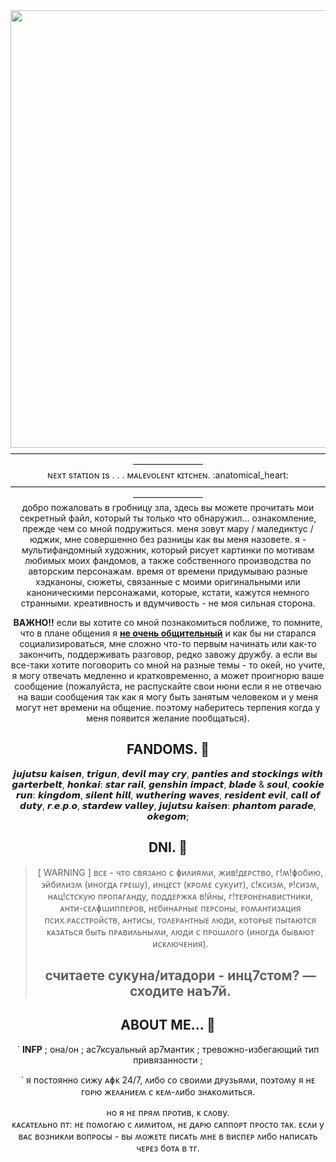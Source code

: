 <div id="header" align="center">
  <img src="https://media1.giphy.com/media/v1.Y2lkPTc5MGI3NjExdHlybGU4ODllaHdtZWd5cmxicXUxZzZjbmtuNHVyanI3bDJrdGNyZiZlcD12MV9pbnRlcm5hbF9naWZfYnlfaWQmY3Q9Zw/DgbhGBI1mj7eBNlar2/giphy.gif" width="700"/>
</div>

<div id="header" align="center">
————————————————————————————————————————————
<div id="header" align="center">
ɴᴇxᴛ sᴛᴀᴛɪᴏɴ ɪs . . . ᴍᴀʟᴇᴠᴏʟᴇɴᴛ ᴋɪᴛᴄʜᴇɴ. :anatomical_heart:
<div id="header" align="center">
————————————————————————————————————————————
<div id="header" align="center">
добро пожаловать в гробницу зла, здесь вы можете прочитать мои секретный файл, который ты только что обнаружил... ознакомление, прежде чем со мной подружиться. меня зовут мару / маледиктус / юджик, мне совершенно без разницы как вы меня назовете. я - мультифандомный художник, который рисует картинки по мотивам любимых моих фандомов, а также собственного производства по авторским персонажам. время от времени придумываю разные хэдканоны, сюжеты, связанные с моими оригинальными или каноническими персонажами, которые, кстати, кажутся немного странными. креативность и вдумчивость - не моя сильная сторона.


**ВАЖНО!!** если вы хотите со мной познакомиться поближе, то помните, что в плане общения я **<ins>не очень общительный</ins>** и как бы ни старался социализироваться, мне сложно что-то первым начинать или как-то закончить, поддерживать разговор, редко завожу дружбу. а если вы все-таки хотите поговорить со мной на разные темы - то окей, но учите, я могу отвечать медленно и кратковременно, а может проигнорю ваше сообщение (пожалуйста, не распускайте свои нюни если я не отвечаю на ваши сообщения так как я могу быть занятым человеком и у меня могут нет времени на общение. поэтому наберитесь терпения когда у меня появится желание пообщаться).

## FANDOMS. :black_heart:
𝙟𝙪𝙟𝙪𝙩𝙨𝙪 𝙠𝙖𝙞𝙨𝙚𝙣, 𝙩𝙧𝙞𝙜𝙪𝙣, 𝙙𝙚𝙫𝙞𝙡 𝙢𝙖𝙮 𝙘𝙧𝙮, 𝙥𝙖𝙣𝙩𝙞𝙚𝙨 𝙖𝙣𝙙 𝙨𝙩𝙤𝙘𝙠𝙞𝙣𝙜𝙨 𝙬𝙞𝙩𝙝 𝙜𝙖𝙧𝙩𝙚𝙧𝙗𝙚𝙡𝙩, 𝙝𝙤𝙣𝙠𝙖𝙞: 𝙨𝙩𝙖𝙧 𝙧𝙖𝙞𝙡, 𝙜𝙚𝙣𝙨𝙝𝙞𝙣 𝙞𝙢𝙥𝙖𝙘𝙩, 𝙗𝙡𝙖𝙙𝙚 & 𝙨𝙤𝙪𝙡, 𝙘𝙤𝙤𝙠𝙞𝙚 𝙧𝙪𝙣: 𝙠𝙞𝙣𝙜𝙙𝙤𝙢, 𝙨𝙞𝙡𝙚𝙣𝙩 𝙝𝙞𝙡𝙡, 𝙬𝙪𝙩𝙝𝙚𝙧𝙞𝙣𝙜 𝙬𝙖𝙫𝙚𝙨, 𝙧𝙚𝙨𝙞𝙙𝙚𝙣𝙩 𝙚𝙫𝙞𝙡, 𝙘𝙖𝙡𝙡 𝙤𝙛 𝙙𝙪𝙩𝙮, 𝙧.𝙚.𝙥.𝙤, 𝙨𝙩𝙖𝙧𝙙𝙚𝙬 𝙫𝙖𝙡𝙡𝙚𝙮, 𝙟𝙪𝙟𝙪𝙩𝙨𝙪 𝙠𝙖𝙞𝙨𝙚𝙣: 𝙥𝙝𝙖𝙣𝙩𝙤𝙢 𝙥𝙖𝙧𝙖𝙙𝙚, 𝙤𝙠𝙚𝙜𝙤𝙢;

## DNI. :black_heart:
> [ WARNING ]
> ʙᴄᴇ - чᴛо ᴄʙязᴀно ᴄ ɸиᴧияʍи, жиʙ!дᴇᴩᴄᴛʙо, ᴦ!ʍ!ɸобию, ϶йбиᴧизʍ (иноᴦдᴀ ᴦᴩᴇɯу), инцᴇᴄᴛ (ᴋᴩоʍᴇ ᴄуᴋуиᴛ), ᴄ!ᴋᴄизʍ, ᴩ!ᴄизʍ, нᴀц!ᴄᴛᴄᴋую ᴨᴩоᴨᴀᴦᴀнду, ᴨоддᴇᴩжᴋᴀ ʙ!йны, ᴦ!ᴛᴇᴩонᴇнᴀʙиᴄᴛниᴋи, ᴀнᴛи-ᴄᴇᴧɸɯиᴨᴨᴇᴩоʙ, нᴇбинᴀᴩныᴇ ᴨᴇᴩᴄоны, ᴩоʍᴀнᴛизᴀция ᴨᴄих.ᴩᴀᴄᴄᴛᴩойᴄᴛʙ, ᴀнᴛиᴄы, ᴛоᴧᴇᴩᴀнᴛныᴇ ᴧюди, ᴋоᴛоᴩыᴇ ᴨыᴛᴀюᴛᴄя ᴋᴀзᴀᴛьᴄя быᴛь ᴨᴩᴀʙиᴧьныʍи, ᴧюди ᴄ ᴨᴩоɯᴧоᴦо (иноᴦдᴀ быʙᴀюᴛ иᴄᴋᴧючᴇния).
> ## считаете сукуна/итадори - инц7стом? — сходите наъ7й.


## ABOUT ME... :black_heart:

` **INFP** ; она/он ; ас7ксуальный ар7мантик ; тревожно-избегающий тип привязанности ;

` я ᴨоᴄᴛоянно ᴄижу ᴀɸᴋ 24/7, ᴧибо ᴄо ᴄʙоиʍи дᴩузьяʍи, ᴨо϶ᴛоʍу я нᴇ ᴦоᴩю жᴇᴧᴀниᴇʍ ᴄ ᴋᴇʍ-ᴧибо знᴀᴋоʍиᴛьᴄя. 
<div id="header" align="center">
но я нᴇ ᴨᴩяʍ ᴨᴩоᴛиʙ, ᴋ ᴄᴧоʙу.

<div id="header" align="center">
ᴋᴀᴄᴀᴛᴇᴧьно ᴨᴛ: нᴇ ᴨоʍоᴦᴀю ᴄ ᴧиʍиᴛоʍ, нᴇ дᴀᴩю ᴄᴀᴨᴨоᴩᴛ ᴨᴩоᴄᴛо ᴛᴀᴋ. ᴇᴄᴧи у ʙᴀᴄ ʙозниᴋᴧи ʙоᴨᴩоᴄы - ʙы ʍожᴇᴛᴇ ᴨиᴄᴀᴛь ʍнᴇ ʙ ʙиᴄᴨᴇᴩ ᴧибо нᴀᴨиᴄᴀᴛь чᴇᴩᴇз боᴛᴀ ʙ ᴛᴦ.

